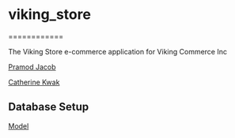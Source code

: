 # viking_store
============

The Viking Store e-commerce application for Viking Commerce Inc

[Pramod Jacob](https://github.com/domarp-j)

[Catherine Kwak](https://github.com/khopsickle)

## Database Setup

[Model](https://docs.google.com/spreadsheets/d/1QU69RxVaxEJxz59RrvjzAQBgpaSHI-T7HG0XsH1J1XU/edit#gid=0)
